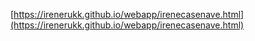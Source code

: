 [https://irenerukk.github.io/webapp/irenecasenave.html](https://irenerukk.github.io/webapp/irenecasenave.html) 
